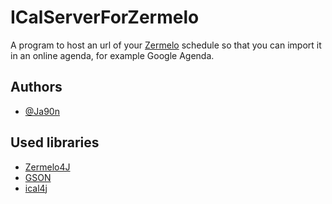 # ICalServerForZermelo

A program to host an url of your [Zermelo](https://zermelo.nl/) schedule so that you can import it in an online agenda, for example Google Agenda.

## Authors

- [@Ja90n](https://www.github.com/ja90n)


## Used libraries

 - [Zermelo4J](https://github.com/MrWouterNL/Zermelo4J)
 - [GSON](https://github.com/google/gson)
 - [ical4j](https://github.com/ical4j/ical4j)

